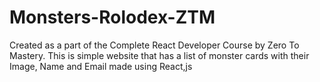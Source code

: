 # Monsters-Rolodex-ZTM
Created as a part of the Complete React Developer Course by Zero To Mastery. This is simple website that has a list of monster cards with their Image, Name and Email made using React,js
